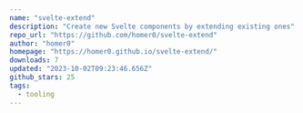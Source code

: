 ```yaml
---
name: "svelte-extend"
description: "Create new Svelte components by extending existing ones"
repo_url: "https://github.com/homer0/svelte-extend"
author: "homer0"
homepage: "https://homer0.github.io/svelte-extend/"
downloads: 7
updated: "2023-10-02T09:23:46.656Z"
github_stars: 25
tags: 
  - tooling
---
```

